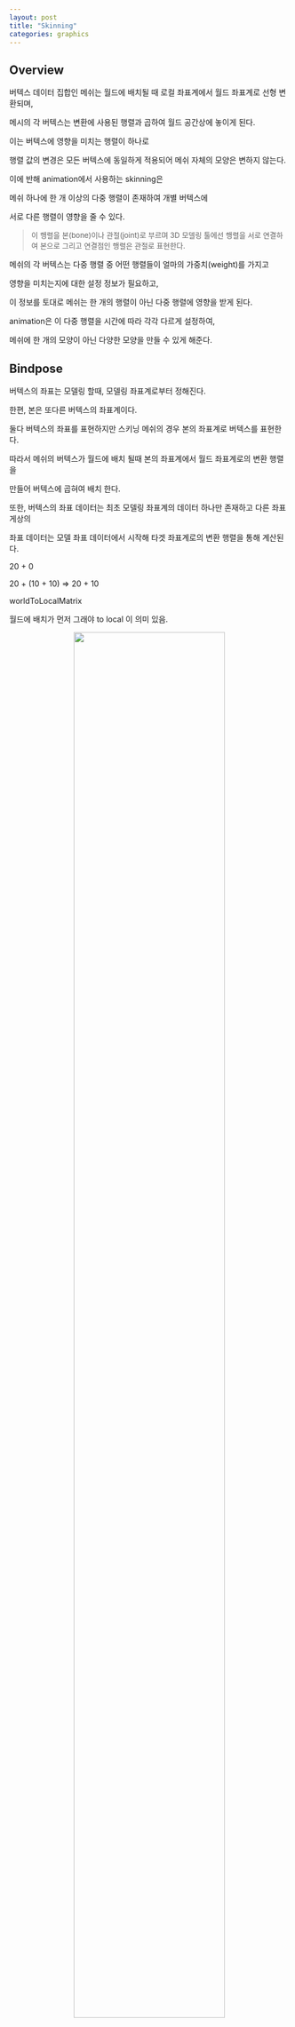 ```yaml
---
layout: post
title: "Skinning"
categories: graphics
---
```


## Overview

버텍스 데이터 집합인 메쉬는 월드에 배치될 때 로컬 좌표계에서 월드 좌표계로 선형 변환되며, 

메시의 각 버텍스는 변환에 사용된 행렬과 곱하여 월드 공간상에 놓이게 된다. 

<!-- begin_excerpt -->

이는 버텍스에 영향을 미치는 행렬이 하나로

행렬 값의 변경은 모든 버텍스에 동일하게 적용되어 메쉬 자체의 모양은 변하지 않는다.

이에 반해 animation에서 사용하는 skinning은 

메쉬 하나에 한 개 이상의 다중 행렬이 존재하여 개별 버텍스에 

서로 다른 행렬이 영향을 줄 수 있다.

<!-- end_excerpt -->

> <font size="2"> 
> 이 행렬을 본(bone)이나 관절(joint)로 부르며 3D 모델링 툴에선 행렬을 서로 연결하여 본으로 그리고 연결점인 행렬은 관절로 표현한다.
> </font>

메쉬의 각 버텍스는 다중 행렬 중 어떤 행렬들이 얼마의 가중치(weight)를 가지고 

영향을 미치는지에 대한 설정 정보가 필요하고,

이 정보를 토대로 메쉬는 한 개의 행렬이 아닌 다중 행렬에 영향을 받게 된다.

animation은 이 다중 행렬을 시간에 따라 각각 다르게 설정하여,

메쉬에 한 개의 모양이 아닌 다양한 모양을 만들 수 있게 해준다.


## Bindpose

버텍스의 좌표는 모델링 할때, 모델링 좌표계로부터 정해진다.

한편, 본은 또다른 버텍스의 좌표계이다.

둘다 버텍스의 좌표를 표현하지만 스키닝 메쉬의 경우 본의 좌표계로 버텍스를 표현한다.

따라서 메쉬의 버텍스가 월드에 배치 될때 본의 좌표계에서 월드 좌표계로의 변환 행렬을

만들어 버텍스에 곱혀여 배치 한다.

또한, 버텍스의 좌표 데이터는 최초 모델링 좌표계의 데이터 하나만 존재하고 다른 좌표게상의

좌표 데이터는 모델 좌표 데이터에서 시작해 타겟 좌표계로의 변환 행렬을 통해 계산된다.

20 + 0

20 + (10 + 10) => 20 + 10

worldToLocalMatrix

월드에 배치가 먼저 그래야 to local 이 의미 있음.



<figure>
<div style="text-align:center;">
  <img src="{{ site.url }}{{ site.baseurl }}/assets/images/bone.png" width="80%">
  <figcaption></figcaption>
</div>
</figure>

노란색 본의 영향을 받는 초록색 버텍스를 노락색 본의 월드 변환 행렬로 그대로 곱하면 버텍스의 위치에 노락색 본의 위치 값까지 더해져 원래의 위치를 한참 벗어나게 된다. 

이를 해결하기위해 각 본의 root bone에 대한 역행렬 값을 계산하여 bindpose에 저장하고   있다가 버텍스에 본의 월드 행렬을 곱한 값에 역행렬 만큼 곱하여 버텍스 위치를 조정해준다. 위 녹색의 화살표가 bindpose를 곱하여 버텍스 위치를 재조정해 주는 부분이다.

본은 월드에서 animation에 의해 계속 움직이고 그에 따라 본의 월드 행렬도 계속 변경 된다. 메쉬의 버텍스는 움직이는 본 중 영향받는 본의 가중치 만큼 변형되어 월드상에 배치 된다. 

```c# 

    void Update()
    {
        SkinnedMeshRenderer skin = GetComponent<SkinnedMeshRenderer>();
        var mesh = skin.sharedMesh;

        Matrix4x4[] boneMatrices = new Matrix4x4[skin.bones.Length];
        for (int i = 0; i < boneMatrices.Length; i++)
            boneMatrices[i] = skin.bones[i].localToWorldMatrix * mesh.bindposes[i];

        Vector3[] vertices;

        var vertexCount = mesh.vertexCount;
        vertices = new Vector3[vertexCount];

        for (int i = 0; i < mesh.vertexCount; i++)
        {
            BoneWeight weight = mesh.boneWeights[i];

            Matrix4x4 bm0 = boneMatrices[weight.boneIndex0];
            Matrix4x4 bm1 = boneMatrices[weight.boneIndex1];
            Matrix4x4 bm2 = boneMatrices[weight.boneIndex2];
            Matrix4x4 bm3 = boneMatrices[weight.boneIndex3];

            Matrix4x4 vertexMatrix = new Matrix4x4();

            for (int n = 0; n < 16; n++)
            {
                vertexMatrix[n] =
                    bm0[n] * weight.weight0 +
                    bm1[n] * weight.weight1 + 
                    bm2[n] * weight.weight2 +
                    bm3[n] * weight.weight3;
            }

            vertices[i] = vertexMatrix.MultiplyPoint3x4(mesh.vertices[i]);
        }
    }

```

Unity는 Skinned Mesh Renderer에 의해 내부적으로 버텍스 좌표를 계산하여 유저가 직접 본 연산을 할 필요는 없다. mesh의 bindposes와 본의 world transfer matrix 그리고 vertex의 bone weight 값을 읽어와 역으로 월드 좌표계로 변환 된 버텍스 좌표를 계산할 수 있다.

